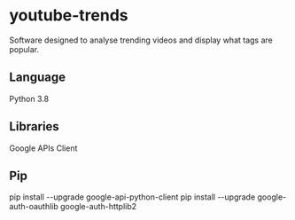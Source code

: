 # youtube-trends
Software designed to analyse trending videos and display what tags are popular.

## Language
Python 3.8
## Libraries
Google APIs Client
## Pip
pip install --upgrade google-api-python-client
pip install --upgrade google-auth-oauthlib google-auth-httplib2

